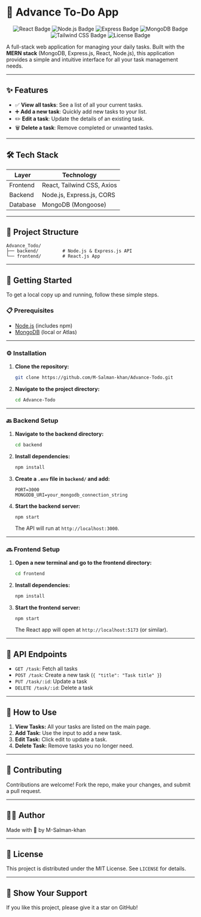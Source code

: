 
# 🚀 Advance To-Do App
<p align="center">
  <img src="https://img.shields.io/badge/React-20232A?style=for-the-badge&logo=react&logoColor=61DAFB" alt="React Badge"/>
  <img src="https://img.shields.io/badge/Node.js-339933?style=for-the-badge&logo=nodedotjs&logoColor=white" alt="Node.js Badge"/>
  <img src="https://img.shields.io/badge/Express.js-000000?style=for-the-badge&logo=express&logoColor=white" alt="Express Badge"/>
  <img src="https://img.shields.io/badge/MongoDB-47A248?style=for-the-badge&logo=mongodb&logoColor=white" alt="MongoDB Badge"/>
  <img src="https://img.shields.io/badge/Tailwind_CSS-38B2AC?style=for-the-badge&logo=tailwind-css&logoColor=white" alt="Tailwind CSS Badge"/>
  <img src="https://img.shields.io/badge/License-MIT-green.svg?style=for-the-badge" alt="License Badge"/>
</p>

A full-stack web application for managing your daily tasks. Built with the **MERN stack** (MongoDB, Express.js, React, Node.js), this application provides a simple and intuitive interface for all your task management needs.

---

## ✨ Features

- ✅ **View all tasks**: See a list of all your current tasks.
- ➕ **Add a new task**: Quickly add new tasks to your list.
- ✏️ **Edit a task**: Update the details of an existing task.
- 🗑️ **Delete a task**: Remove completed or unwanted tasks.

---

## 🛠️ Tech Stack

| Layer      | Technology         |
|------------|--------------------|
| Frontend   | React, Tailwind CSS, Axios |
| Backend    | Node.js, Express.js, CORS  |
| Database   | MongoDB (Mongoose)         |

---

## 📁 Project Structure

```
Advance_Todo/
├── backend/         # Node.js & Express.js API
└── frontend/        # React.js App
```

---

## 🚦 Getting Started

To get a local copy up and running, follow these simple steps.

### 📋 Prerequisites

- [Node.js](https://nodejs.org/) (includes npm)
- [MongoDB](https://www.mongodb.com/try/download/community) (local or Atlas)

---

### ⚙️ Installation

1. **Clone the repository:**
    ```sh
    git clone https://github.com/M-Salman-khan/Advance-Todo.git
    ```
2. **Navigate to the project directory:**
    ```sh
    cd Advance-Todo
    ```

---

### 🔙 Backend Setup

1. **Navigate to the backend directory:**
    ```sh
    cd backend
    ```
2. **Install dependencies:**
    ```sh
    npm install
    ```
3. **Create a `.env` file in `backend/` and add:**
    ```env
    PORT=3000
    MONGODB_URI=your_mongodb_connection_string
    ```
4. **Start the backend server:**
    ```sh
    npm start
    ```
    The API will run at `http://localhost:3000`.

---

### 🔜 Frontend Setup

1. **Open a new terminal and go to the frontend directory:**
    ```sh
    cd frontend
    ```
2. **Install dependencies:**
    ```sh
    npm install
    ```
3. **Start the frontend server:**
    ```sh
    npm start
    ```
    The React app will open at `http://localhost:5173` (or similar).

---

## 📡 API Endpoints

- `GET /task`: Fetch all tasks
- `POST /task`: Create a new task (`{ "title": "Task title" }`)
- `PUT /task/:id`: Update a task
- `DELETE /task/:id`: Delete a task

---

## 📖 How to Use

1. **View Tasks:** All your tasks are listed on the main page.
2. **Add Task:** Use the input to add a new task.
3. **Edit Task:** Click edit to update a task.
4. **Delete Task:** Remove tasks you no longer need.

---

## 🤝 Contributing

Contributions are welcome! Fork the repo, make your changes, and submit a pull request.

---

## 👨‍💻 Author

Made with 💙 by M-Salman-khan

---

## 📜 License

This project is distributed under the MIT License. See `LICENSE` for details.

---

## 🌟 Show Your Support

If you like this project, please give it a star on GitHub!